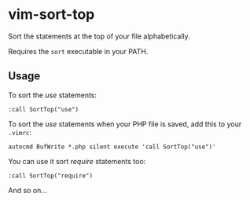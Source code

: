 # vim-sort-top

Sort the statements at the top of your file alphabetically.

Requires the `sort` executable in your PATH.

## Usage

To sort the _use_ statements:
```
:call SortTop("use")
```

To sort the _use_ statements when your PHP file is saved, add this to your
`.vimrc`:

```
autocmd BufWrite *.php silent execute 'call SortTop("use")'
```

You can use it sort _require_ statements too:

```
:call SortTop("require")
```


And so on...
